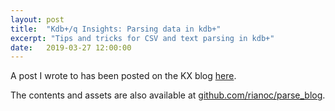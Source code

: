 ```yaml
---
layout: post
title:  "Kdb+/q Insights: Parsing data in kdb+"
excerpt: "Tips and tricks for CSV and text parsing in kdb+"
date:   2019-03-27 12:00:00
---
```


A post I wrote to has been posted on the KX blog [here](https://kx.com/blog/kx-product-insights-parsing-data-in-kdb/).

The contents and assets are also available at [github.com/rianoc/parse_blog](https://github.com/rianoc/parse_blog).
